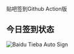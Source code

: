 贴吧签到Github Action版

## 今日签到状态

![Baidu Tieba Auto Sign](https://github.com/Just-Baby/TieBaSign/workflows/Baidu%20Tieba%20Auto%20Sign/badge.svg)
